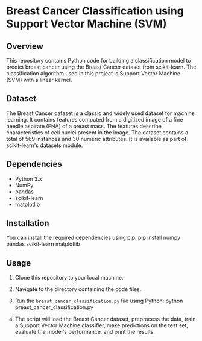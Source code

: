 # Breast Cancer Classification using Support Vector Machine (SVM)

## Overview
This repository contains Python code for building a classification model to predict breast cancer using the Breast Cancer dataset from scikit-learn. The classification algorithm used in this project is Support Vector Machine (SVM) with a linear kernel.

## Dataset
The Breast Cancer dataset is a classic and widely used dataset for machine learning. It contains features computed from a digitized image of a fine needle aspirate (FNA) of a breast mass. The features describe characteristics of cell nuclei present in the image. The dataset contains a total of 569 instances and 30 numeric attributes. It is available as part of scikit-learn's datasets module.

## Dependencies
- Python 3.x
- NumPy
- pandas
- scikit-learn
- matplotlib

## Installation
You can install the required dependencies using pip:
pip install numpy pandas scikit-learn matplotlib



## Usage
1. Clone this repository to your local machine.
2. Navigate to the directory containing the code files.
3. Run the `breast_cancer_classification.py` file using Python:
python breast_cancer_classification.py


4. The script will load the Breast Cancer dataset, preprocess the data, train a Support Vector Machine classifier, make predictions on the test set, evaluate the model's performance, and print the results.
